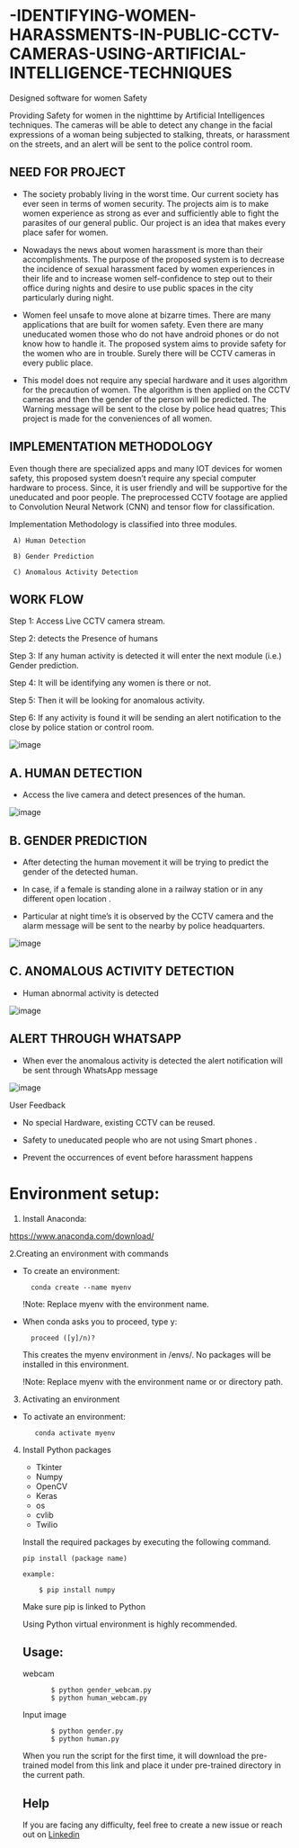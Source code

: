 # -IDENTIFYING-WOMEN-HARASSMENTS-IN-PUBLIC-CCTV-CAMERAS-USING-ARTIFICIAL-INTELLIGENCE-TECHNIQUES
Designed software for women Safety


Providing Safety for women in the nighttime by Artificial Intelligences techniques. The cameras will be able to detect any change in the facial expressions of a woman being subjected to stalking, threats, or harassment on the streets, and an alert will be sent to the police control room.

## NEED FOR PROJECT


* The society probably living in the worst time. Our current society has ever seen in terms of women security. The projects aim is to make women experience as strong as ever and sufficiently able to fight the parasites of our general public. Our project is an idea that makes every place safer for women.

* Nowadays the news about women harassment is more than their accomplishments. The purpose of the proposed system is to decrease the incidence of sexual harassment faced by women experiences in their life and to increase women self-confidence to step out to their office during nights and desire to use public spaces in the city particularly during night.

* Women feel unsafe to move alone at bizarre times. There are many applications that are built for women safety.  Even there are many uneducated women those who do not have android phones or do not know how to handle it. The proposed system aims to provide safety for the women who are in trouble. Surely there will be CCTV cameras in every public place. 

* This model does not require any special hardware and it uses algorithm for the precaution of women. The algorithm is then applied on the CCTV cameras and then the gender of the person will be predicted. The Warning message will be sent to the close by police head quatres; This project is made for the conveniences of all women.

## IMPLEMENTATION METHODOLOGY

Even though there are specialized apps and many IOT devices for women safety, this proposed system doesn’t require any special computer hardware to process. Since, it is user friendly and will be supportive for the uneducated and poor people. The preprocessed CCTV footage are applied to Convolution Neural Network (CNN) and tensor flow for classification. 
 
 Implementation Methodology is classified into three modules. 
     
     A) Human Detection 
     
     B) Gender Prediction
     
     C) Anomalous Activity Detection 
## WORK FLOW 

Step 1:  Access Live CCTV camera stream.

Step 2:   detects the Presence of humans

Step 3: If any human activity is detected it will enter the next module (i.e.) Gender prediction.

Step 4: It will be identifying any women is    there or not.

Step 5: Then it will be looking for anomalous activity.

Step 6: If any activity is found it will be sending an alert notification to the close by police station or control room.

![image](https://user-images.githubusercontent.com/53464755/178768257-288101bc-4fc0-4f4b-97a7-5d9ac584a046.png)

## A. HUMAN DETECTION
* Access the live camera and detect presences of the human.

![image](https://user-images.githubusercontent.com/53464755/178768594-faed3858-c26a-435f-8fa4-4398f3b29ddf.png)

## B. GENDER PREDICTION
* After detecting the human movement it will be trying to predict the gender of the detected human.

* In case, if a female is standing alone in a railway station or in any different open location .

* Particular at night time’s it  is observed by the CCTV camera and the alarm message will be sent to the nearby by police headquarters.

![image](https://user-images.githubusercontent.com/53464755/178768813-02fe5269-a38a-42da-991f-c4881562211a.png)

## C. ANOMALOUS ACTIVITY DETECTION
* Human abnormal activity is detected 

![image](https://user-images.githubusercontent.com/53464755/178769095-bdad739e-643a-41ad-a5b3-8bca2250a4ac.png)

## ALERT THROUGH WHATSAPP
* When ever the anomalous activity is detected the alert notification will be sent through WhatsApp message

![image](https://user-images.githubusercontent.com/53464755/178769220-959653bc-513d-4634-be66-23fadee7bf70.png)

User Feedback

* No special Hardware, existing CCTV can be reused.

* Safety to uneducated people who are not using Smart phones .

* Prevent the occurrences of event before harassment happens

# Environment setup:

1. Install Anaconda:

 https://www.anaconda.com/download/
 
2.Creating an environment with commands

   * To create an environment:
   
           conda create --name myenv
     
     !Note:
     Replace myenv with the environment name.
   
   * When conda asks you to proceed, type y:
   
           proceed ([y]/n)?
           
     This creates the myenv environment in /envs/. No packages will be installed in this environment.

     !Note:
Replace myenv with the environment name or or directory path.
       
3. Activating an environment
  
  * To activate an environment:
       
           conda activate myenv
       
4. Install Python packages

     * Tkinter
     * Numpy
     * OpenCV
     * Keras
     * os
     * cvlib
     * Twilio

   Install the required packages by executing the following command.

       pip install (package name)
    
       example:
  
           $ pip install numpy
           
    Make sure pip is linked to Python
    
    Using Python virtual environment is highly recommended.
    
    ## Usage:
    
    webcam
    
    
              $ python gender_webcam.py
              $ python human_webcam.py
              
     Input image
    
    
              $ python gender.py
              $ python human.py
              
     When you run the script for the first time, it will download the pre-trained model from this link and place it under pre-trained directory in the current path.
    
    ## Help
    
    If you are facing any difficulty, feel free to create a new issue or reach out on [Linkedin](https://www.linkedin.com/in/karthik-v-926656211/)
